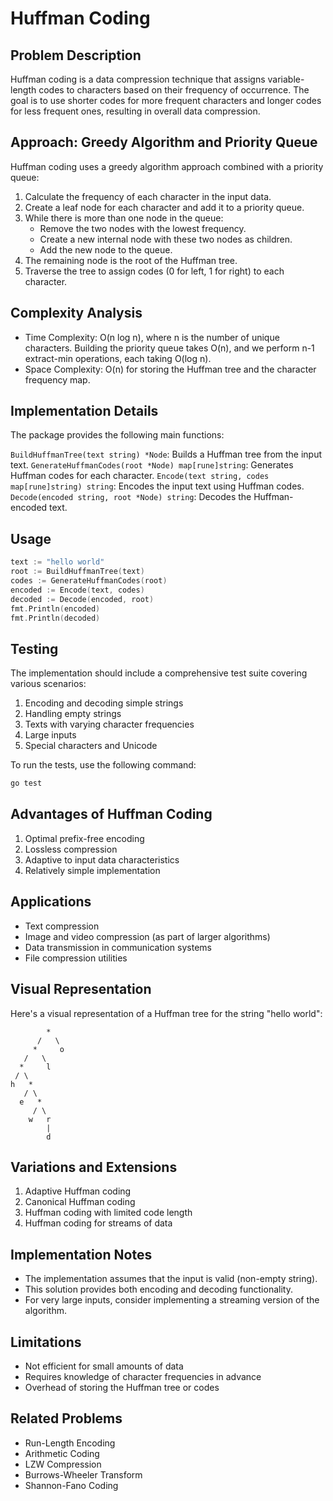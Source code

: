 # Huffman Coding

## Problem Description

Huffman coding is a data compression technique that assigns variable-length codes to characters based on their frequency of occurrence. The goal is to use shorter codes for more frequent characters and longer codes for less frequent ones, resulting in overall data compression.

## Approach: Greedy Algorithm and Priority Queue

Huffman coding uses a greedy algorithm approach combined with a priority queue:

1. Calculate the frequency of each character in the input data.
2. Create a leaf node for each character and add it to a priority queue.
3. While there is more than one node in the queue:
   - Remove the two nodes with the lowest frequency.
   - Create a new internal node with these two nodes as children.
   - Add the new node to the queue.
4. The remaining node is the root of the Huffman tree.
5. Traverse the tree to assign codes (0 for left, 1 for right) to each character.

## Complexity Analysis

- Time Complexity: O(n log n), where n is the number of unique characters. Building the priority queue takes O(n), and we perform n-1 extract-min operations, each taking O(log n).
- Space Complexity: O(n) for storing the Huffman tree and the character frequency map.

## Implementation Details

The package provides the following main functions:

`BuildHuffmanTree(text string) *Node`: Builds a Huffman tree from the input text.
`GenerateHuffmanCodes(root *Node) map[rune]string`: Generates Huffman codes for each character.
`Encode(text string, codes map[rune]string) string`: Encodes the input text using Huffman codes.
`Decode(encoded string, root *Node) string`: Decodes the Huffman-encoded text.

## Usage

```go
text := "hello world"
root := BuildHuffmanTree(text)
codes := GenerateHuffmanCodes(root)
encoded := Encode(text, codes)
decoded := Decode(encoded, root)
fmt.Println(encoded)
fmt.Println(decoded)
```

## Testing

The implementation should include a comprehensive test suite covering various scenarios:

1. Encoding and decoding simple strings
2. Handling empty strings
3. Texts with varying character frequencies
4. Large inputs
5. Special characters and Unicode

To run the tests, use the following command:

```bash
go test
```

## Advantages of Huffman Coding

1. Optimal prefix-free encoding
2. Lossless compression
3. Adaptive to input data characteristics
4. Relatively simple implementation

## Applications

- Text compression
- Image and video compression (as part of larger algorithms)
- Data transmission in communication systems
- File compression utilities

## Visual Representation

Here's a visual representation of a Huffman tree for the string "hello world":

```
        *
      /   \
     *     o
   /   \
  *     l
 / \
h   *
   / \
  e   *
     / \
    w   r
        |
        d
```

## Variations and Extensions

1. Adaptive Huffman coding
2. Canonical Huffman coding
3. Huffman coding with limited code length
4. Huffman coding for streams of data

## Implementation Notes

- The implementation assumes that the input is valid (non-empty string).
- This solution provides both encoding and decoding functionality.
- For very large inputs, consider implementing a streaming version of the algorithm.

## Limitations

- Not efficient for small amounts of data
- Requires knowledge of character frequencies in advance
- Overhead of storing the Huffman tree or codes

## Related Problems

- Run-Length Encoding
- Arithmetic Coding
- LZW Compression
- Burrows-Wheeler Transform
- Shannon-Fano Coding
